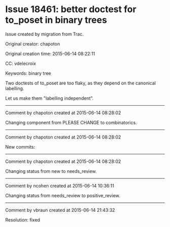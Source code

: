 # Issue 18461: better doctest for to_poset in binary trees

Issue created by migration from Trac.

Original creator: chapoton

Original creation time: 2015-06-14 08:22:11

CC:  vdelecroix

Keywords: binary tree

Two doctests of to_poset are too flaky, as they depend on the canonical labelling.

Let us make them "labelling independent".


---

Comment by chapoton created at 2015-06-14 08:28:02

Changing component from PLEASE CHANGE to combinatorics.


---

Comment by chapoton created at 2015-06-14 08:28:02

New commits:


---

Comment by chapoton created at 2015-06-14 08:28:02

Changing status from new to needs_review.


---

Comment by ncohen created at 2015-06-14 10:36:11

Changing status from needs_review to positive_review.


---

Comment by vbraun created at 2015-06-14 21:43:32

Resolution: fixed
